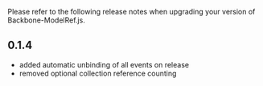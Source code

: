 Please refer to the following release notes when upgrading your version of Backbone-ModelRef.js.

## 0.1.4

* added automatic unbinding of all events on release
* removed optional collection reference counting